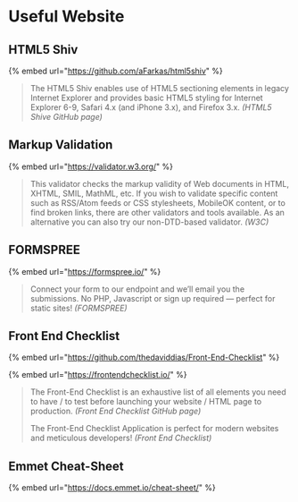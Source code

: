 # Useful Website

## HTML5 Shiv

{% embed url="https://github.com/aFarkas/html5shiv" %}

> The HTML5 Shiv enables use of HTML5 sectioning elements in legacy Internet Explorer and provides basic HTML5 styling for Internet Explorer 6-9, Safari 4.x \(and iPhone 3.x\), and Firefox 3.x. _\(HTML5 Shive GitHub page\)_



## Markup Validation

{% embed url="https://validator.w3.org/" %}

> This validator checks the markup validity of Web documents in HTML, XHTML, SMIL, MathML, etc. If you wish to validate specific content such as RSS/Atom feeds or CSS stylesheets, MobileOK content, or to find broken links, there are other validators and tools available. As an alternative you can also try our non-DTD-based validator. _\(W3C\)_



## FORMSPREE



{% embed url="https://formspree.io/" %}

> Connect your form to our endpoint and we’ll email you the submissions. No PHP, Javascript or sign up required — perfect for static sites! _\(FORMSPREE\)_



## Front End Checklist

{% embed url="https://github.com/thedaviddias/Front-End-Checklist" %}

{% embed url="https://frontendchecklist.io/" %}



> The Front-End Checklist is an exhaustive list of all elements you need to have / to test before launching your website / HTML page to production. _\(Front End Checklist GitHub page\)_
>
> The Front-End Checklist Application is perfect for modern websites and meticulous developers! _\(Front End Checklist\)_



## Emmet Cheat-Sheet

{% embed url="https://docs.emmet.io/cheat-sheet/" %}

